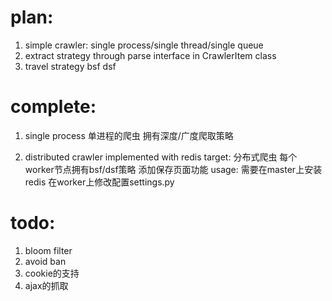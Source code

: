 plan:
====
1. simple crawler: single process/single thread/single queue
2. extract strategy through parse interface in CrawlerItem class 
3. travel strategy bsf dsf 

complete:
=========
1. single process
   单进程的爬虫
   拥有深度/广度爬取策略

2. distributed crawler implemented with redis
   target:
   分布式爬虫 
   每个worker节点拥有bsf/dsf策略
   添加保存页面功能
   usage:
   需要在master上安装redis
   在worker上修改配置settings.py

todo:
====
1. bloom filter
2. avoid ban
3. cookie的支持
4. ajax的抓取
